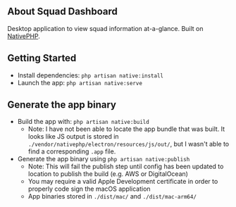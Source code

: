 ## About Squad Dashboard

Desktop application to view squad information at-a-glance. Built on [NativePHP](https://nativephp.com/).

## Getting Started

- Install dependencies: `php artisan native:install`
- Launch the app: `php artisan native:serve`

## Generate the app binary

- Build the app with: `php artisan native:build`
    - Note: I have not been able to locate the app bundle that was built. It looks like JS output is stored in `./vendor/nativephp/electron/resources/js/out/`, but I wasn't able to find a corresponding `.app` file.
- Generate the app binary using `php artisan native:publish`
    - Note: This will fail the publish step until config has been updated to location to publish the build (e.g. AWS or DigitalOcean)
    - You may require a valid Apple Development certificate in order to properly code sign the macOS application
    - App binaries stored in `./dist/mac/` and `./dist/mac-arm64/`